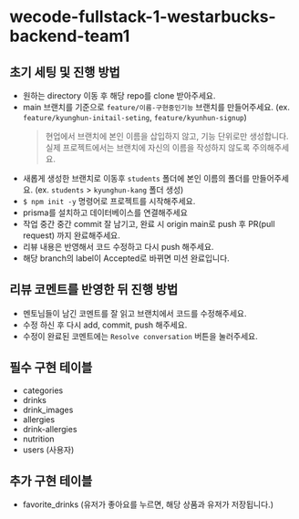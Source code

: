 # wecode-fullstack-1-westarbucks-backend-team1

## 초기 세팅 및 진행 방법
- 원하는 directory 이동 후 해당 repo를 clone 받아주세요.
- main 브랜치를 기준으로 `feature/이름-구현중인기능` 브랜치를 만들어주세요. (ex. `feature/kyunghun-initail-seting`, `feature/kyunhun-signup`)
    > 현업에서 브랜치에 본인 이름을 삽입하지 않고, 기능 단위로만 생성합니다. 실제 프로젝트에서는 브랜치에 자신의 이름을 작성하지 않도록 주의해주세요.
- 새롭게 생성한 브랜치로 이동후 `students` 폴더에 본인 이름의 폴더를 만들어주세요. 
(ex. `students` > `kyunghun-kang` 폴더 생성)
- `$ npm init -y` 명령어로 프로젝트를 시작해주세요.
- prisma를 설치하고 데이터베이스를 연결해주세요
- 작업 중간 중간 commit 잘 남기고, 완료 시 origin main로 push 후 PR(pull request) 까지 완료해주세요.
- 리뷰 내용은 반영해서 코드 수정하고 다시 push 해주세요.
- 해당 branch의 label이 Accepted로 바뀌면 미션 완료입니다.
## 리뷰 코멘트를 반영한 뒤 진행 방법
- 멘토님들이 남긴 코멘트를 잘 읽고 브랜치에서 코드를 수정해주세요.
- 수정 하신 후 다시 add, commit, push 해주세요.
- 수정이 완료된 코멘트에는 `Resolve conversation` 버튼을 눌러주세요.

## 필수 구현 테이블
- categories
- drinks
- drink_images
- allergies
- drink-allergies
- nutrition
- users (사용자)

## 추가 구현 테이블
- favorite_drinks (유저가 좋아요를 누르면, 해당 상품과 유저가 저장됩니다.)
